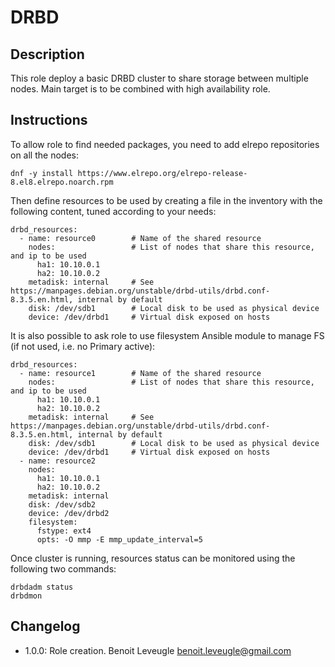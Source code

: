 # DRBD

## Description

This role deploy a basic DRBD cluster to share storage between multiple nodes.
Main target is to be combined with high availability role.

## Instructions

To allow role to find needed packages, you need to add elrepo repositories on 
all the nodes:

```
dnf -y install https://www.elrepo.org/elrepo-release-8.el8.elrepo.noarch.rpm
```

Then define resources to be used by creating a file in the inventory with the 
following content, tuned according to your needs:

```
drbd_resources:
  - name: resource0        # Name of the shared resource
    nodes:                 # List of nodes that share this resource, and ip to be used
      ha1: 10.10.0.1
      ha2: 10.10.0.2
    metadisk: internal     # See https://manpages.debian.org/unstable/drbd-utils/drbd.conf-8.3.5.en.html, internal by default
    disk: /dev/sdb1        # Local disk to be used as physical device
    device: /dev/drbd1     # Virtual disk exposed on hosts
```

It is also possible to ask role to use filesystem Ansible module to 
manage FS (if not used, i.e. no Primary active):

```
drbd_resources:
  - name: resource1        # Name of the shared resource
    nodes:                 # List of nodes that share this resource, and ip to be used
      ha1: 10.10.0.1
      ha2: 10.10.0.2
    metadisk: internal     # See https://manpages.debian.org/unstable/drbd-utils/drbd.conf-8.3.5.en.html, internal by default
    disk: /dev/sdb1        # Local disk to be used as physical device
    device: /dev/drbd1     # Virtual disk exposed on hosts
  - name: resource2
    nodes:
      ha1: 10.10.0.1
      ha2: 10.10.0.2
    metadisk: internal
    disk: /dev/sdb2
    device: /dev/drbd2
    filesystem:
      fstype: ext4
      opts: -O mmp -E mmp_update_interval=5
```
    
Once cluster is running, resources status can be monitored using the following two commands:

```
drbdadm status
drbdmon
```

## Changelog

* 1.0.0: Role creation. Benoit Leveugle <benoit.leveugle@gmail.com>

